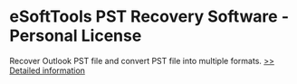 # eSoftTools PST Recovery Software - Personal License
Recover Outlook PST file and convert PST file into multiple formats.
[>> Detailed information](https://secure.shareit.com/shareit/product.html?productid=300877068&affiliateid=200057808)